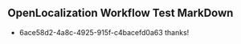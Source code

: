 ## OpenLocalization Workflow Test MarkDown
* 6ace58d2-4a8c-4925-915f-c4bacefd0a63 thanks!

<!--HONumber=Jul16_HO3-->


